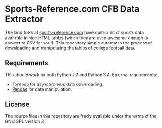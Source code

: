 Sports-Reference.com CFB Data Extractor
=======================================

The kind folks at
[sports-reference.com](http://www.sports-reference.com) have quite a
bit of sports data available in nice HTML tables (which they are even
awesome enough to convert to CSV for you!). This repository simple
automates the process of downloading and manipulating the tables of
college football data.

Requirements
------------

This should work on both Python 2.7 and Python 3.4. External
requirements:

* [Tornado][] for asynchronous data downloading.
* [Pandas][] for data manipulation.

[Tornado]: tornadoweb.org
[Pandas]: http://pandas.pydata.org/

License
-------

The source files in this repository are freely available under the
terms of the GNU GPL version 3.
